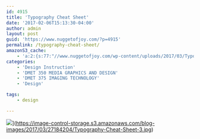 ```yaml
---
id: 4915
title: 'Typography Cheat Sheet'
date: '2017-02-06T15:13:30-04:00'
author: admin
layout: post
guid: 'https://www.nuggetofjoy.com/?p=4915'
permalink: /typography-cheat-sheet/
amazonS3_cache:
    - 'a:2:{s:77:"//www.nuggetofjoy.com/wp-content/uploads/2017/03/Typography-Cheat-Sheet-3.jpg";a:2:{s:2:"id";i:4918;s:11:"source_type";s:13:"media-library";}s:98:"//image-control-storage.s3.amazonaws.com/blog-images/2017/03/27184204/Typography-Cheat-Sheet-3.jpg";a:2:{s:2:"id";i:4918;s:11:"source_type";s:13:"media-library";}}'
categories:
    - 'Design Instruction'
    - 'DMET 350 MEDIA GRAPHICS AND DESIGN'
    - 'DMET 375 IMAGING TECHNOLOGY'
    - 'Design'

tags:
    - design

---
```


![](https://image-control-storage.s3.amazonaws.com/blog-images/2017/03/27184204/Typography-Cheat-Sheet-3.jpg)](https://image-control-storage.s3.amazonaws.com/blog-images/2017/03/27184204/Typography-Cheat-Sheet-3.jpg)